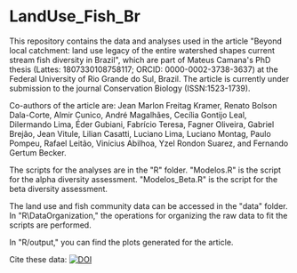# LandUse_Fish_Br
This repository contains the data and analyses used in the article "Beyond local catchment: land use legacy of the entire watershed shapes current stream fish diversity in Brazil", which are part of Mateus Camana's PhD thesis (Lattes: 1807330108758117; ORCID: 0000-0002-3738-3637) at the Federal University of Rio Grande do Sul, Brazil. The article is currently under submission to the journal Conservation Biology (ISSN:1523-1739).

Co-authors of the article are: Jean Marlon Freitag Kramer, Renato Bolson Dala-Corte, Almir Cunico, André Magalhães, Cecília Gontijo Leal, Dilermando Lima, Éder Gubiani, Fabrício Teresa, Fagner Oliveira, Gabriel Brejão, Jean Vitule, Lilian Casatti, Luciano Lima, Luciano Montag, Paulo Pompeu, Rafael Leitão, Vinícius Abilhoa, Yzel Rondon Suarez, and Fernando Gertum Becker.

The scripts for the analyses are in the "R" folder. "Modelos.R" is the script for the alpha diversity assessment. "Modelos_Beta.R" is the script for the beta diversity assessment.

The land use and fish community data can be accessed in the "data" folder. In "R\DataOrganization," the operations for organizing the raw data to fit the scripts are performed.

In "R/output," you can find the plots generated for the article.

Cite these data: [![DOI](https://zenodo.org/badge/813074125.svg)](https://zenodo.org/doi/10.5281/zenodo.11551526)
